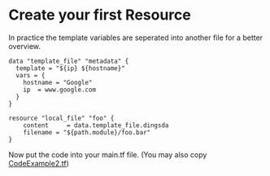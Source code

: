 # Create your first Resource

In practice the template variables are seperated into another file for a better overview.

```
data "template_file" "metadata" {
  template = "${ip} ${hostname}"
  vars = {
    hostname = "Google"
    ip  = www.google.com
  }
}
```

```
resource "local_file" "foo" {
    content     = data.template_file.dingsda
    filename = "${path.module}/foo.bar"
}
```

Now put the code into your main.tf file. (You may also copy [CodeExample2.tf](https://github.com/FullStackS-GmbH/terraform-workshop/blob/master/Grundlagen/CodeExample2.tf))